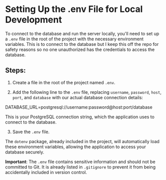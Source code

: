 # Setting Up the .env File for Local Development

To connect to the database and run the server locally, you'll need to set up a `.env` file in the root of the project with the necessary environment variables. This is to connect to the database but I keep this off the repo for safety reasons so no one unauthorized has the credentials to access the database.

## Steps:

1. Create a file in the root of the project named `.env`.

2. Add the following line to the `.env` file, replacing `username`, `password`, `host`, `port`, and `database` with our actual database connection details:

DATABASE_URL=postgresql://username:password@host:port/database

This is your PostgreSQL connection string, which the application uses to connect to the database.

3. Save the `.env` file.

The `dotenv` package, already included in the project, will automatically load these environment variables, allowing the application to access your database securely.

**Important**: The `.env` file contains sensitive information and should not be committed to Git. It is already listed in `.gitignore` to prevent it from being accidentally included in version control.
